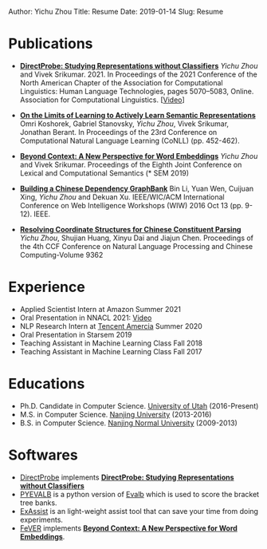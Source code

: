 Author: Yichu Zhou
Title: Resume
Date: 2019-01-14
Slug: Resume

# Publications

- **[DirectProbe: Studying Representations without Classifiers][]**
    *Yichu Zhou* and Vivek Srikumar. 2021. In Proceedings of
    the 2021 Conference of the North American Chapter of the
    Association for Computational Linguistics: Human
    Language Technologies, pages 5070–5083, Online.
    Association for Computational Linguistics. [[Video][NAACL 2021 Oral]]

- **[On the Limits of Learning to Actively Learn Semantic Representations][]**
 Omri Koshorek, Gabriel Stanovsky, *Yichu Zhou*, Vivek Srikumar, Jonathan Berant. In Proceedings of the 23rd Conference on Computational Natural Language Learning (CoNLL) (pp. 452-462).

- **[Beyond Context: A New Perspective for Word Embeddings][]** 
    *Yichu Zhou* and Vivek Srikumar.  Proceedings of the Eighth Joint Conference on Lexical and Computational Semantics (* SEM 2019)

- **[Building a Chinese Dependency GraphBank][]**
    Bin Li, Yuan Wen, Cuijuan Xing, *Yichu Zhou* and Dekuan Xu. IEEE/WIC/ACM International Conference on Web Intelligence Workshops (WIW) 2016 Oct 13 (pp. 9-12). IEEE.

- **[Resolving Coordinate Structures for Chinese Constituent Parsing]**
    *Yichu Zhou*, Shujian Huang, Xinyu Dai and Jiajun Chen. Proceedings of the 4th CCF Conference on Natural Language Processing and Chinese Computing-Volume 9362

# Experience

- Applied Scientist Intern at Amazon Summer 2021
- Oral Presentation in NNACL 2021: [Video][NAACL 2021 Oral]
- NLP Research Intern at [Tencent Amercia][] Summer 2020
- Oral Presentation in Starsem 2019
- Teaching Assistant in Machine Learning Class Fall 2018
- Teaching Assistant in Machine Learning Class Fall 2017

# Educations

- Ph.D. Candidate in Computer Science. [University of Utah][] (2016-Present)
- M.S. in Computer Science. [Nanjing University][] (2013-2016)
- B.S. in Computer Science. [Nanjing Normal University][] (2009-2013)

# Softwares

- [DirectProbe][] implements **[DirectProbe: Studying Representations without Classifiers][]**
- [PYEVALB][] is a python version of [Evalb][] which is used to score the bracket tree banks.
- [ExAssist][] is an light-weight assist tool that can save your time from doing experiments.
- [FeVER][] implements **[Beyond Context: A New Perspective for Word Embeddings][]**.


[NAACL 2021 Oral]: https://underline.io/events/122/sessions/4261/lecture/19706-directprobe-studying-representations-without-classifiers
[A Closer Look at How Fine-tuning Changes BERT]: https://arxiv.org/abs/2106.14282
[DirectProbe: Studying Representations without Classifiers]: https://aclanthology.org/2021.naacl-main.401/
[Beyond Context: A New Perspective for Word Embeddings]: https://www.aclweb.org/anthology/S19-1#page=38
[Building a Chinese Dependency GraphBank]: https://ieeexplore.ieee.org/abstract/document/7814465
[Resolving Coordinate Structures for Chinese Constituent Parsing]: http://tcci.ccf.org.cn/conference/2015/papers/195.pdf
[On the Limits of Learning to Actively Learn Semantic Representations]: https://www.aclweb.org/anthology/K19-1042/
[Tencent Amercia]: https://www.linkedin.com/company/tencent-america/
[University of Utah]: https://www.utah.edu/
[Nanjing University]: https://www.nju.edu.cn/
[Nanjing Normal University]: http://www.njnu.edu.cn/

[PYEVALB]: https://github.com/flyaway1217/PYEVALB
[ExAssist]: http://exassist.zhouyichu.com/en/latest/
[FeVER]: https://github.com/flyaway1217/FeVER
[Evalb]: https://nlp.cs.nyu.edu/evalb/
[DirectProbe]: https://github.com/utahnlp/DirectProbe
